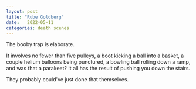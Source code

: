 ```yaml
---
layout: post
title: "Rube Goldberg"
date:   2022-05-11
categories: death scenes
---
```

The booby trap is elaborate.

It involves no fewer than five pulleys, a boot kicking a ball into a basket, a couple helium balloons being punctured, a bowling ball rolling down a ramp, and was that a parakeet? It all has the result of pushing you down the stairs.

They probably could've just done that themselves.
